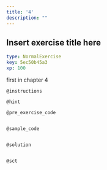 ```yaml
---
title: '4'
description: ""
---
```


## Insert exercise title here

```yaml
type: NormalExercise
key: 5ec50b45a3
xp: 100
```

first in chapter 4

`@instructions`


`@hint`


`@pre_exercise_code`
```{python}

```

`@sample_code`
```{python}

```

`@solution`
```{python}

```

`@sct`
```{python}

```
